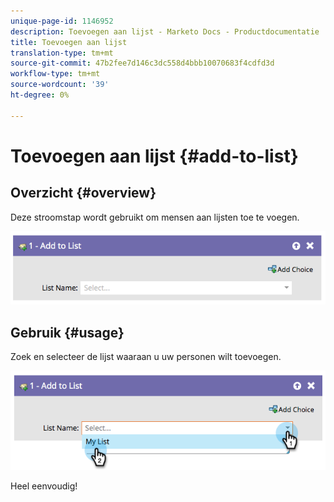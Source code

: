 ```yaml
---
unique-page-id: 1146952
description: Toevoegen aan lijst - Marketo Docs - Productdocumentatie
title: Toevoegen aan lijst
translation-type: tm+mt
source-git-commit: 47b2fee7d146c3dc558d4bbb10070683f4cdfd3d
workflow-type: tm+mt
source-wordcount: '39'
ht-degree: 0%

---
```



# Toevoegen aan lijst {#add-to-list}

## Overzicht {#overview}

Deze stroomstap wordt gebruikt om mensen aan lijsten toe te voegen.

![](assets/image2014-9-22-10-3a41-3a33.png)

## Gebruik {#usage}

Zoek en selecteer de lijst waaraan u uw personen wilt toevoegen.

![](assets/image2014-9-22-10-3a41-3a40.png)

Heel eenvoudig!
